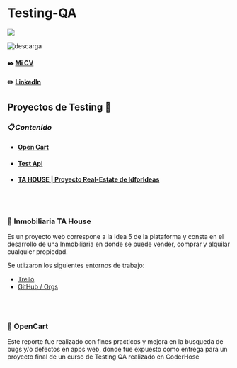 <h1 align="left">Testing-QA</h3>

<p align="left">
  <a href="https://skillicons.dev">
    <img src="https://skillicons.dev/icons?i=html,js,css,mysql,react,vscode,figma,docker,selenium" />
  </a>
</p>


![descarga](https://user-images.githubusercontent.com/86979361/187540414-5f58deaa-2201-456a-b358-d3d37be24dfb.jpg)

#### ✒️ [Mi CV](./Docs/Maximiliano%20Barbosa.pdf)

#### ✏️ [LinkedIn](https://www.linkedin.com/in/maxi-barbosa/)

## Proyectos de Testing 📒

### 📋<em>Contenido</em>
- #### [Open Cart](https://docs.google.com/document/d/1wHuhAc_iFKuRAs7inDK3Yd8zvfQRqdvXMmIfyyX36bo/edit) 
- #### [Test Api](./Docs/Apimon_MaximilianoBarbosa.pdf)
- #### [TA HOUSE | Proyecto Real-Estate de IdforIdeas](https://github.com/tahouse-casa/tahouse-testing.git)
<br/>
<br/>

<h3 align="left">🔹 Inmobiliaria TA House</h3>
Es un proyecto web correspone a la Idea 5 de la plataforma y consta en el desarrollo de una Inmobiliaria en donde se puede vender, comprar y alquilar cualquier propiedad. 

Se utlizaron los siguientes entornos de trabajo:
<br/> 

- [Trello]()
- [GitHub / Orgs](https://github.com/orgs/tahouse-casa/repositories)
<br/>
<br/>

<h3 align="left">🔹 OpenCart</h3>
Este reporte fue realizado con fines practicos y mejora en la busqueda de bugs y/o defectos en apps web, donde fue expuesto como entrega para un proyecto final de un curso de Testing QA realizado en CoderHose
<br/>
<br/>   
